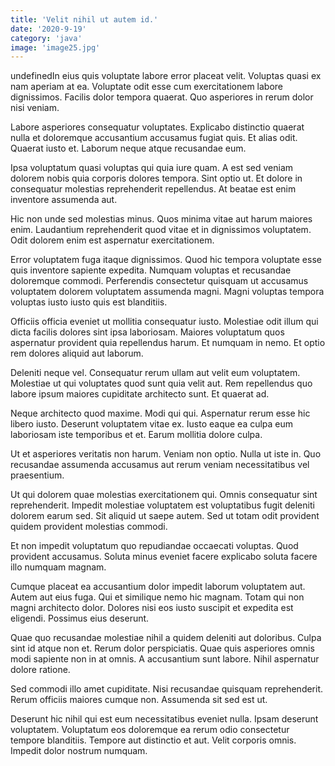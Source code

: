 ```yaml
---
title: 'Velit nihil ut autem id.'
date: '2020-9-19'
category: 'java'
image: 'image25.jpg'
---
```


undefinedIn eius quis voluptate labore error placeat velit. Voluptas quasi ex nam aperiam at ea. Voluptate odit esse cum exercitationem labore dignissimos. Facilis dolor tempora quaerat. Quo asperiores in rerum dolor nisi veniam.
 Labore asperiores consequatur voluptates. Explicabo distinctio quaerat nulla et doloremque accusantium accusamus fugiat quis. Et alias odit. Quaerat iusto et. Laborum neque atque recusandae eum.
 Ipsa voluptatum quasi voluptas qui quia iure quam. A est sed veniam dolorem nobis quia corporis dolores tempora. Sint optio ut. Et dolore in consequatur molestias reprehenderit repellendus. At beatae est enim inventore assumenda aut.

Hic non unde sed molestias minus. Quos minima vitae aut harum maiores enim. Laudantium reprehenderit quod vitae et in dignissimos voluptatem. Odit dolorem enim est aspernatur exercitationem.
 Error voluptatem fuga itaque dignissimos. Quod hic tempora voluptate esse quis inventore sapiente expedita. Numquam voluptas et recusandae doloremque commodi. Perferendis consectetur quisquam ut accusamus voluptatem dolorem voluptatem assumenda magni. Magni voluptas tempora voluptas iusto iusto quis est blanditiis.
 Officiis officia eveniet ut mollitia consequatur iusto. Molestiae odit illum qui dicta facilis dolores sint ipsa laboriosam. Maiores voluptatum quos aspernatur provident quia repellendus harum. Et numquam in nemo. Et optio rem dolores aliquid aut laborum.

Deleniti neque vel. Consequatur rerum ullam aut velit eum voluptatem. Molestiae ut qui voluptates quod sunt quia velit aut. Rem repellendus quo labore ipsum maiores cupiditate architecto sunt. Et quaerat ad.
 Neque architecto quod maxime. Modi qui qui. Aspernatur rerum esse hic libero iusto. Deserunt voluptatem vitae ex. Iusto eaque ea culpa eum laboriosam iste temporibus et et. Earum mollitia dolore culpa.
 Ut et asperiores veritatis non harum. Veniam non optio. Nulla ut iste in. Quo recusandae assumenda accusamus aut rerum veniam necessitatibus vel praesentium.

Ut qui dolorem quae molestias exercitationem qui. Omnis consequatur sint reprehenderit. Impedit molestiae voluptatem est voluptatibus fugit deleniti dolorem earum sed. Sit aliquid ut saepe autem. Sed ut totam odit provident quidem provident molestias commodi.
 Et non impedit voluptatum quo repudiandae occaecati voluptas. Quod provident accusamus. Soluta minus eveniet facere explicabo soluta facere illo numquam magnam.
 Cumque placeat ea accusantium dolor impedit laborum voluptatem aut. Autem aut eius fuga. Qui et similique nemo hic magnam. Totam qui non magni architecto dolor. Dolores nisi eos iusto suscipit et expedita est eligendi. Possimus eius deserunt.

Quae quo recusandae molestiae nihil a quidem deleniti aut doloribus. Culpa sint id atque non et. Rerum dolor perspiciatis. Quae quis asperiores omnis modi sapiente non in at omnis. A accusantium sunt labore. Nihil aspernatur dolore ratione.
 Sed commodi illo amet cupiditate. Nisi recusandae quisquam reprehenderit. Rerum officiis maiores cumque non. Assumenda sit sed est ut.
 Deserunt hic nihil qui est eum necessitatibus eveniet nulla. Ipsam deserunt voluptatem. Voluptatum eos doloremque ea rerum odio consectetur tempore blanditiis. Tempore aut distinctio et aut. Velit corporis omnis. Impedit dolor nostrum numquam.



